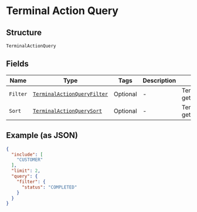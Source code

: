 
# Terminal Action Query

## Structure

`TerminalActionQuery`

## Fields

| Name | Type | Tags | Description | Getter |
|  --- | --- | --- | --- | --- |
| `Filter` | [`TerminalActionQueryFilter`](../../doc/models/terminal-action-query-filter.md) | Optional | - | TerminalActionQueryFilter getFilter() |
| `Sort` | [`TerminalActionQuerySort`](../../doc/models/terminal-action-query-sort.md) | Optional | - | TerminalActionQuerySort getSort() |

## Example (as JSON)

```json
{
  "include": [
    "CUSTOMER"
  ],
  "limit": 2,
  "query": {
    "filter": {
      "status": "COMPLETED"
    }
  }
}
```

